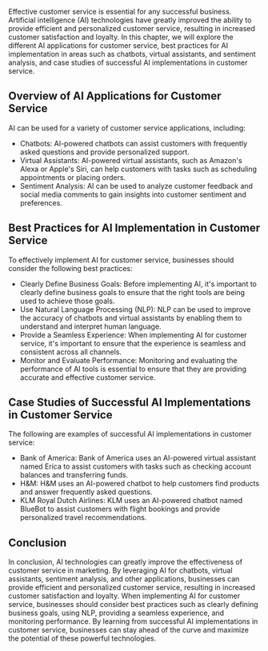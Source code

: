 

Effective customer service is essential for any successful business. Artificial intelligence (AI) technologies have greatly improved the ability to provide efficient and personalized customer service, resulting in increased customer satisfaction and loyalty. In this chapter, we will explore the different AI applications for customer service, best practices for AI implementation in areas such as chatbots, virtual assistants, and sentiment analysis, and case studies of successful AI implementations in customer service.

Overview of AI Applications for Customer Service
------------------------------------------------

AI can be used for a variety of customer service applications, including:

* Chatbots: AI-powered chatbots can assist customers with frequently asked questions and provide personalized support.
* Virtual Assistants: AI-powered virtual assistants, such as Amazon's Alexa or Apple's Siri, can help customers with tasks such as scheduling appointments or placing orders.
* Sentiment Analysis: AI can be used to analyze customer feedback and social media comments to gain insights into customer sentiment and preferences.

Best Practices for AI Implementation in Customer Service
--------------------------------------------------------

To effectively implement AI for customer service, businesses should consider the following best practices:

* Clearly Define Business Goals: Before implementing AI, it's important to clearly define business goals to ensure that the right tools are being used to achieve those goals.
* Use Natural Language Processing (NLP): NLP can be used to improve the accuracy of chatbots and virtual assistants by enabling them to understand and interpret human language.
* Provide a Seamless Experience: When implementing AI for customer service, it's important to ensure that the experience is seamless and consistent across all channels.
* Monitor and Evaluate Performance: Monitoring and evaluating the performance of AI tools is essential to ensure that they are providing accurate and effective customer service.

Case Studies of Successful AI Implementations in Customer Service
-----------------------------------------------------------------

The following are examples of successful AI implementations in customer service:

* Bank of America: Bank of America uses an AI-powered virtual assistant named Erica to assist customers with tasks such as checking account balances and transferring funds.
* H\&M: H\&M uses an AI-powered chatbot to help customers find products and answer frequently asked questions.
* KLM Royal Dutch Airlines: KLM uses an AI-powered chatbot named BlueBot to assist customers with flight bookings and provide personalized travel recommendations.

Conclusion
----------

In conclusion, AI technologies can greatly improve the effectiveness of customer service in marketing. By leveraging AI for chatbots, virtual assistants, sentiment analysis, and other applications, businesses can provide efficient and personalized customer service, resulting in increased customer satisfaction and loyalty. When implementing AI for customer service, businesses should consider best practices such as clearly defining business goals, using NLP, providing a seamless experience, and monitoring performance. By learning from successful AI implementations in customer service, businesses can stay ahead of the curve and maximize the potential of these powerful technologies.
